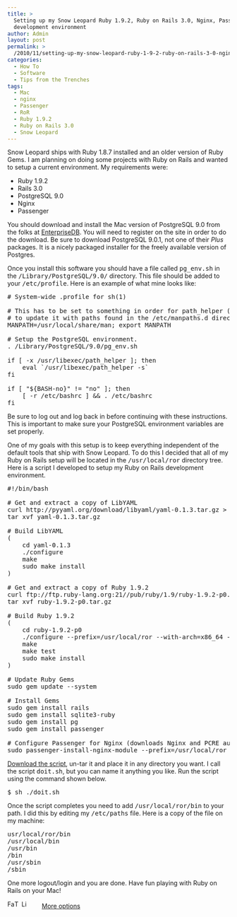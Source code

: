 ```yaml
---
title: >
  Setting up my Snow Leopard Ruby 1.9.2, Ruby on Rails 3.0, Nginx, Passenger
  development environment
author: Admin
layout: post
permalink: >
  /2010/11/setting-up-my-snow-leopard-ruby-1-9-2-ruby-on-rails-3-0-nginx-passenger-development-environment/
categories:
  - How To
  - Software
  - Tips from the Trenches
tags:
  - Mac
  - nginx
  - Passenger
  - RoR
  - Ruby 1.9.2
  - Ruby on Rails 3.0
  - Snow Leopard
---
```

Snow Leopard ships with Ruby 1.8.7 installed and an older version of Ruby Gems. I am planning on doing some projects with Ruby on Rails and wanted to setup a current environment. My requirements were:

*   Ruby 1.9.2
*   Rails 3.0
*   PostgreSQL 9.0
*   Nginx
*   Passenger

You should download and install the Mac version of PostgreSQL 9.0 from the folks at [EnterpriseDB][1]. You will need to register on the site in order to do the download. Be sure to download PostgreSQL 9.0.1, not one of their *Plus* packages. It is a nicely packaged installer for the freely available version of Postgres. 

Once you install this software you should have a file called <tt>pg_env.sh</tt> in the <tt>/Library/PostgreSQL/9.0/</tt> directory. This file should be added to your <tt>/etc/profile</tt>. Here is an example of what mine looks like: 

<pre># System-wide .profile for sh(1)

# This has to be set to something in order for path_helper (below)
# to update it with paths found in the /etc/manpaths.d directory.
MANPATH=/usr/local/share/man; export MANPATH

# Setup the PostgreSQL environment.
. /Library/PostgreSQL/9.0/pg_env.sh

if [ -x /usr/libexec/path_helper ]; then
    eval `/usr/libexec/path_helper -s`
fi

if [ "${BASH-no}" != "no" ]; then
    [ -r /etc/bashrc ] &#038;&#038; . /etc/bashrc
fi
</pre>

Be sure to log out and log back in before continuing with these instructions. This is important to make sure your PostgreSQL environment variables are set properly. 

One of my goals with this setup is to keep everything independent of the default tools that ship with Snow Leopard. To do this I decided that all of my Ruby on Rails setup will be located in the <tt>/usr/local/ror</tt> directory tree. Here is a script I developed to setup my Ruby on Rails development environment. 

<pre>#!/bin/bash

# Get and extract a copy of LibYAML
curl http://pyyaml.org/download/libyaml/yaml-0.1.3.tar.gz > yaml-0.1.3.tar.gz
tar xvf yaml-0.1.3.tar.gz

# Build LibYAML
(
	cd yaml-0.1.3
	./configure
	make
	sudo make install
)

# Get and extract a copy of Ruby 1.9.2
curl ftp://ftp.ruby-lang.org:21//pub/ruby/1.9/ruby-1.9.2-p0.tar.gz > ruby-1.9.2-p0.tar.gz
tar xvf ruby-1.9.2-p0.tar.gz

# Build Ruby 1.9.2
(
	cd ruby-1.9.2-p0
	./configure --prefix=/usr/local/ror --with-arch=x86_64 --enable-shared
	make
	make test
	sudo make install
)

# Update Ruby Gems
sudo gem update --system

# Install Gems
sudo gem install rails
sudo gem install sqlite3-ruby
sudo gem install pg
sudo gem install passenger

# Configure Passenger for Nginx (downloads Nginx and PCRE automatically)
sudo passenger-install-nginx-module --prefix=/usr/local/ror --auto-download --auto
</pre>

<a href="http://wp-media.s3.amazonaws.com/wp-content/uploads/2010/11/doit.sh.tar" class="s3-link">Download the script</a>, un-tar it and place it in any directory you want. I call the script <tt>doit.sh</tt>, but you can name it anything you like. Run the script using the command shown below. 

<pre>$ sh ./doit.sh
</pre>

Once the script completes you need to add <tt>/usr/local/ror/bin</tt> to your path. I did this by editing my <tt>/etc/paths</tt> file. Here is a copy of the file on my machine: 

<pre>usr/local/ror/bin
/usr/local/bin
/usr/bin
/bin
/usr/sbin
/sbin
</pre>

One more logout/login and you are done. Have fun playing with Ruby on Rails on your Mac!

<div class="addtoany_share_save_container">
  <div class="a2a_kit a2a_target addtoany_list" id="wpa2a_64">
    <a class="a2a_button_facebook" href="http://www.addtoany.com/add_to/facebook?linkurl=http%3A%2F%2Fwww.idevelopsoftware.com%2F2010%2F11%2Fsetting-up-my-snow-leopard-ruby-1-9-2-ruby-on-rails-3-0-nginx-passenger-development-environment%2F&linkname=Setting%20up%20my%20Snow%20Leopard%20Ruby%201.9.2%2C%20Ruby%20on%20Rails%203.0%2C%20Nginx%2C%20Passenger%20development%20environment" title="Facebook" rel="nofollow" target="_blank"><img src="http://www.idevelopsoftware.com/wp-content/plugins/add-to-any/icons/facebook.png" width="16" height="16" alt="Facebook" /></a><a class="a2a_button_twitter" href="http://www.addtoany.com/add_to/twitter?linkurl=http%3A%2F%2Fwww.idevelopsoftware.com%2F2010%2F11%2Fsetting-up-my-snow-leopard-ruby-1-9-2-ruby-on-rails-3-0-nginx-passenger-development-environment%2F&linkname=Setting%20up%20my%20Snow%20Leopard%20Ruby%201.9.2%2C%20Ruby%20on%20Rails%203.0%2C%20Nginx%2C%20Passenger%20development%20environment" title="Twitter" rel="nofollow" target="_blank"><img src="http://www.idevelopsoftware.com/wp-content/plugins/add-to-any/icons/twitter.png" width="16" height="16" alt="Twitter" /></a><a class="a2a_button_linkedin" href="http://www.addtoany.com/add_to/linkedin?linkurl=http%3A%2F%2Fwww.idevelopsoftware.com%2F2010%2F11%2Fsetting-up-my-snow-leopard-ruby-1-9-2-ruby-on-rails-3-0-nginx-passenger-development-environment%2F&linkname=Setting%20up%20my%20Snow%20Leopard%20Ruby%201.9.2%2C%20Ruby%20on%20Rails%203.0%2C%20Nginx%2C%20Passenger%20development%20environment" title="LinkedIn" rel="nofollow" target="_blank"><img src="http://www.idevelopsoftware.com/wp-content/plugins/add-to-any/icons/linkedin.png" width="16" height="16" alt="LinkedIn" /></a><a class="a2a_dd addtoany_share_save" href="http://www.addtoany.com/share_save" style="background:url(http://www.idevelopsoftware.com/wp-content/plugins/add-to-any/favicon.png) no-repeat scroll 9px 0px !important;padding:0 0 0 30px;display:inline-block;height:16px;line-height:16px;vertical-align:middle">More options</a>
  </div>
</div>

 [1]: http://www.enterprisedb.com/products/download.do